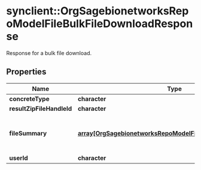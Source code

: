 # synclient::OrgSagebionetworksRepoModelFileBulkFileDownloadResponse

Response for a bulk file download.

## Properties
Name | Type | Description | Notes
------------ | ------------- | ------------- | -------------
**concreteType** | **character** |  | [optional] 
**resultZipFileHandleId** | **character** |  | [optional] 
**fileSummary** | [**array[OrgSagebionetworksRepoModelFileFileDownloadSummary]**](org.sagebionetworks.repo.model.file.FileDownloadSummary.md) | The summary of each requested file. | [optional] 
**userId** | **character** |  | [optional] 


